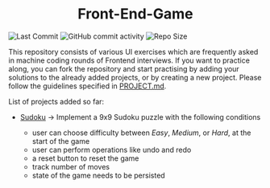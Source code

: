 <h1 align="center">Front-End-Game</h1>

![Last Commit](https://img.shields.io/github/last-commit/demondaddy22/front-end-game?color=%E2583E&style=for-the-badge)
![GitHub commit activity](https://img.shields.io/github/commit-activity/m/demondaddy22/front-end-game?color=%23DD2266&style=for-the-badge)
![Repo Size](https://img.shields.io/github/repo-size/demondaddy22/front-end-game?color=%AA66FF&style=for-the-badge)

This repository consists of various UI exercises which are frequently asked in machine coding rounds of Frontend interviews. If you want to practice along, you can fork the repository and start practising by adding your solutions to the already added projects, or by creating a new project. Please follow the guidelines specified in [PROJECT.md](/docs/PROJECT.md).

List of projects added so far:

- [Sudoku](/src/Sudoku) -> Implement a 9x9 Sudoku puzzle with the following conditions

  - user can choose difficulty between _Easy_, _Medium_, or _Hard_, at the start of the game
  - user can perform operations like undo and redo
  - a reset button to reset the game
  - track number of moves
  - state of the game needs to be persisted
